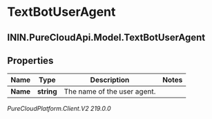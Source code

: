 # TextBotUserAgent

## ININ.PureCloudApi.Model.TextBotUserAgent

## Properties

|Name | Type | Description | Notes|
|------------ | ------------- | ------------- | -------------|
| **Name** | **string** | The name of the user agent. | |



_PureCloudPlatform.Client.V2 219.0.0_
